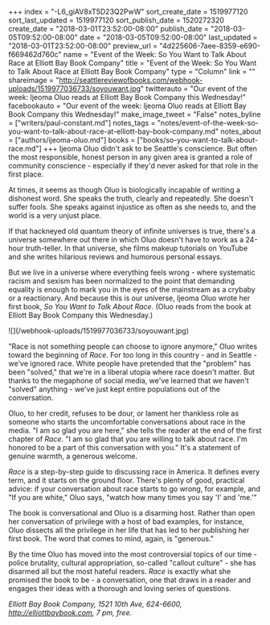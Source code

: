 +++
index = "-L6_giAV8xT5D23Q2PwW"
sort_create_date = 1519977120
sort_last_updated = 1519977120
sort_publish_date = 1520272320
create_date = "2018-03-01T23:52:00-08:00"
publish_date = "2018-03-05T09:52:00-08:00"
date = "2018-03-05T09:52:00-08:00"
last_updated = "2018-03-01T23:52:00-08:00"
preview_url = "4d225606-7aee-8359-e690-f669462d760c"
name = "Event of the Week: So You Want to Talk About Race at Elliott Bay Book Company"
title = "Event of the Week: So You Want to Talk About Race at Elliott Bay Book Company"
type = "Column"
link = ""
shareimage = "http://seattlereviewofbooks.com/webhook-uploads/1519977036733/soyouwant.jpg"
twitterauto = "Our event of the week: Ijeoma Oluo reads at Elliott Bay Book Company this Wednesday!"
facebookauto = "Our event of the week: Ijeoma Oluo reads at Elliott Bay Book Company this Wednesday!"
make_image_tweet = "False"
notes_byline = ["writers/paul-constant.md"]
notes_tags = "notes/event-of-the-week-so-you-want-to-talk-about-race-at-elliott-bay-book-company.md"
notes_about = ["authors/ijeoma-oluo.md"]
books = ["books/so-you-want-to-talk-about-race.md"]
+++
Ijeoma Oluo didn't ask to be Seattle's conscience. But often the most responsible, honest person in any given area is granted a role of community conscience - especially if they'd never asked for that role in the first place.

At times, it seems as though Oluo is biologically incapable of writing a dishonest word. She speaks the truth, clearly and repeatedly. She doesn't suffer fools. She speaks against injustice as often as she needs to, and the world is a very unjust place.

If that hackneyed old quantum theory of infinite universes is true, there's a universe somewhere out there in which Oluo doesn't have to work as a 24-hour truth-teller. In that universe, she films makeup tutorials on YouTube and she writes hilarious reviews and humorous personal essays.

But we live in a universe where everything feels wrong - where systematic racism and sexism has been normalized to the point that demanding equality is enough to mark you in the eyes of the mainstream as a crybaby or a reactionary. And because this is our universe, Ijeoma Oluo wrote her first book, *So You Want to Talk About Race*. (Oluo reads from the book at Elliott Bay Book Company this Wednesday.)

<p class="image-left">![](/webhook-uploads/1519977036733/soyouwant.jpg)</p>

"Race is not something people can choose to ignore anymore," Oluo writes toward the beginning of *Race*. For too long in this country - and in Seattle - we've ignored race. White people have pretended that the "problem" has been "solved," that we're in a liberal utopia where race doesn't matter. But  thanks to the megaphone of social media, we've learned that we haven't "solved" anything - we've just kept entire populations out of the conversation.

Oluo, to her credit, refuses to be dour, or lament her thankless role as someone who starts the uncomfortable conversations about race in the media. "I am so glad you are here," she tells the reader at the end of the first chapter of *Race*. "I am so glad that you are willing to talk about race. I'm honored to be a part of this conversation with you." It's a statement of genuine warmth, a generous welcome.

*Race* is a step-by-step guide to discussing race in America. It defines every term, and it starts on the ground floor. There's plenty of good, practical advice: if your conversation about race starts to go wrong, for example, and "If you are white," Oluo says, "watch how many times you say 'I' and 'me.'" 

The book is conversational and Oluo is a disarming host. Rather than open her conversation of privilege with a host of bad examples, for instance, Oluo dissects all the privilege in her life that has led to her publishing her first book. The word that comes to mind, again, is "generous." 

By the time Oluo has moved into the most controversial topics of our time - police brutality, cultural appropriation, so-called "callout culture" - she has disarmed all but the most hateful readers.  *Race* is exactly what she promised the book to be - a conversation, one that draws in a reader and engages their ideas with a thorough and loving series of questions.

*Elliott Bay Book Company, 1521 10th Ave, 624-6600, http://elliottbaybook.com, 7 pm, free.*
